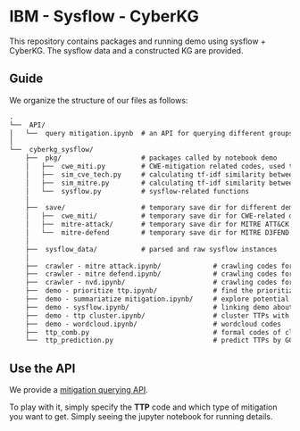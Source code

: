 # IBM - Sysflow - CyberKG 
This repository contains packages and running demo using sysflow + CyberKG. The sysflow data and a constructed KG are provided.

## Guide

We organize the structure of our files as follows:
```latex
.
└──  API/
│   └──  query mitigation.ipynb  # an API for querying different groups of mitigations
│
└──  cyberkg_sysflow/
    ├──  pkg/                    # packages called by notebook demo
    │   ├──  cwe_miti.py         # CWE-mitigation related codes, used to synthesize mitigation phases
    │   ├──  sim_cve_tech.py     # calculating tf-idf similarity between CVE and TTP descriptions
    │   ├──  sim_mitre.py        # calculating tf-idf similarity between MITRE projects (e.g., TTP mitigation and defence)
    │   └──  sysflow.py          # sysflow-related functions
    │
    ├──  save/                   # temporary save dir for different demo
    │   ├──  cwe_miti/           # temporary save dir for CWE-related data
    │   ├──  mitre-attack/       # temporary save dir for MITRE ATT&CK data
    │   └──  mitre-defend        # temporary save dir for MITRE D3FEND data
    │
    ├──  sysflow_data/           # parsed and raw sysflow instances
    │
    ├──  crawler - mitre attack.ipynb/             # crawling codes for MITRE ATT&CK data
    ├──  crawler - mitre defend.ipynb/             # crawling codes for MITRE D3FEND data
    ├──  crawler - nvd.ipynb/                      # crawling codes for NVD data
    ├──  demo - prioritize ttp.ipynb/              # find the prioritized TTPs within a TTP set
    ├──  demo - summariatize mitigation.ipynb/     # explore potential mitigations/defences for a given TTP
    ├──  demo - sysflow.ipynb/                     # linking demo about TTP/sysflow -> CVE -> CWE
    ├──  demo - ttp cluster.ipynb/                 # cluster TTPs with a given TTP set (tentative codes)
    ├──  demo - wordcloud.ipynb/                   # wordcloud codes
    ├──  ttp_comb.py                               # formal codes of clustering TTPs
    └──  ttp_prediction.py                         # predict TTPs by GCN, using sysflow graphs
```   

## Use the API

We provide a [mitigation querying API](https://github.com/HarrialX/IBM-sysflow-KG/blob/main/API/query%20mitigation.ipynb).

To play with it, simply specify the **TTP** code and which type of mitigation you want to get. Simply seeing the jupyter notebook for running details.